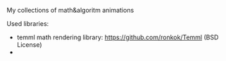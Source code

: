 

My collections of math&algoritm animations


Used libraries:
 - temml math rendering library: https://github.com/ronkok/Temml (BSD License)
 - 